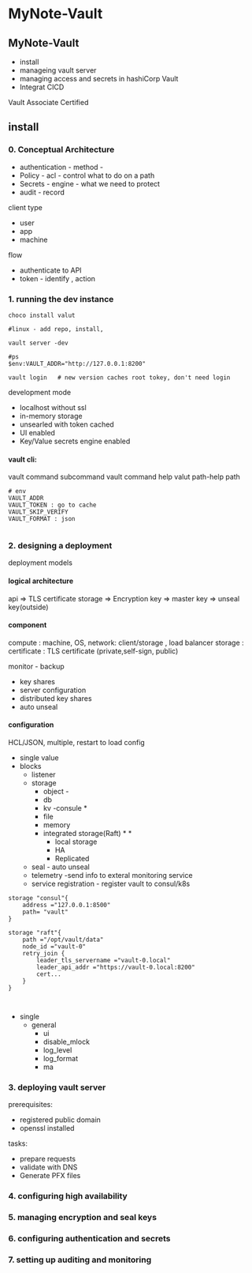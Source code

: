 # MyNote-Vault

## MyNote-Vault

* install
* manageing vault server
* managing access and secrets in hashiCorp Vault
* Integrat CICD

Vault Associate Certified

## install

### 0. Conceptual Architecture

* authentication - method -
* Policy - acl - control what to do on a path
* Secrets - engine - what we need to protect
* audit - record

client type

* user
* app
* machine

flow

* authenticate to API
* token - identify , action

### 1. running the dev instance

```
choco install valut

#linux - add repo, install, 

vault server -dev

#ps
$env:VAULT_ADDR="http://127.0.0.1:8200"

vault login   # new version caches root tokey, don't need login

```

development mode

* localhost without ssl
* in-memory storage
* unsearled with token cached
* UI enabled
* Key/Value secrets engine enabled

#### vault cli:

vault command subcommand vault command help valut path-help path

```
# env
VAULT_ADDR
VAULT_TOKEN : go to cache
VAULT_SKIP_VERIFY
VAULT_FORMAT : json


```

### 2. designing a deployment

deployment models

#### logical architecture

api => TLS certificate storage => Encryption key => master key => unseal key(outside)

#### component

compute : machine, OS, network: client/storage , load balancer storage : certificate : TLS certificate (private,self-sign, public)

monitor - backup

* key shares
* server configuration
* distributed key shares
* auto unseal

#### configuration

HCL/JSON, multiple, restart to load config

* single value
* blocks
  * listener
  * storage
    * object -
    * db
    * kv -consule \*
    * file
    * memory
    * integrated storage(Raft) \*
      *
        * local storage
      * HA
      * Replicated
  * seal - auto unseal
  * telemetry -send info to exteral monitoring service
  * service registration - register vault to consul/k8s

```
storage "consul"{
    address ="127.0.0.1:8500"
    path= "vault"
}

storage "raft"{
    path ="/opt/vault/data"
    node_id ="vault-0"
    retry_join {
        leader_tls_servername ="vault-0.local"
        leader_api_addr ="https://vault-0.local:8200"
        cert...
    }
}



```

* single
  * general
    * ui
    * disable\_mlock
    * log\_level
    * log\_format
    * ma

### 3. deploying vault server

prerequisites:

* registered public domain
* openssl installed

tasks:

* prepare requests
* validate with DNS
* Generate PFX files

### 4. configuring high availability

### 5. managing encryption and seal keys

### 6. configuring authentication and secrets

### 7. setting up auditing and monitoring
